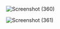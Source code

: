 ![Screenshot (360)](https://user-images.githubusercontent.com/91689114/182641693-f9b2ea2d-bdc9-461a-947c-8db014ac4e35.png)


![Screenshot (361)](https://user-images.githubusercontent.com/91689114/182641959-07823961-8c42-44e0-91fa-463ef283e992.png)





